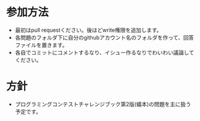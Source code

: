 # 参加方法

* 最初はpull requestください。後ほどwrite権限を追加します。
* 各問題のフォルダ下に自分のgithubアカウント名のフォルダを作って、回答ファイルを置きます。
* 各自でコミットにコメントするなり、イシュー作るなりでわいわい議論してください。

# 方針

* プログラミングコンテストチャレンジブック第2版(蟻本)の問題を主に扱う予定です。
